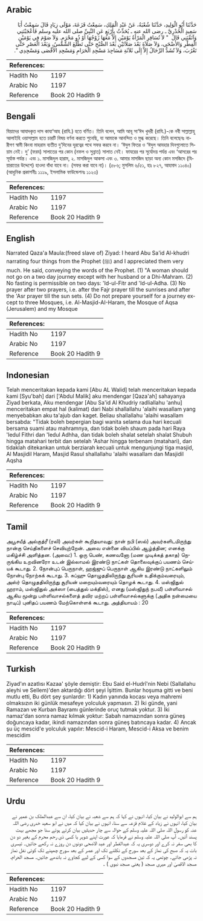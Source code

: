 ## Arabic


<div dir="rtl" lang="ar" style={{fontSize:'larger',backgroundColor:'#f8f9fa',padding:20}}>
حَدَّثَنَا أَبُو الْوَلِيدِ، حَدَّثَنَا شُعْبَةُ، عَنْ عَبْدِ الْمَلِكِ، سَمِعْتُ قَزَعَةَ، مَوْلَى زِيَادٍ قَالَ سَمِعْتُ أَبَا سَعِيدٍ الْخُدْرِيَّ ـ رضى الله عنه ـ يُحَدِّثُ بِأَرْبَعٍ عَنِ النَّبِيِّ صلى الله عليه وسلم فَأَعْجَبْنَنِي وَآنَقْنَنِي قَالَ ‏ "‏ لاَ تُسَافِرِ الْمَرْأَةُ يَوْمَيْنِ إِلاَّ مَعَهَا زَوْجُهَا أَوْ ذُو مَحْرَمٍ‏.‏ وَلاَ صَوْمَ فِي يَوْمَيْنِ الْفِطْرِ وَالأَضْحَى، وَلاَ صَلاَةَ بَعْدَ صَلاَتَيْنِ بَعْدَ الصُّبْحِ حَتَّى تَطْلُعَ الشَّمْسُ، وَبَعْدَ الْعَصْرِ حَتَّى تَغْرُبَ، وَلاَ تُشَدُّ الرِّحَالُ إِلاَّ إِلَى ثَلاَثَةِ مَسَاجِدَ مَسْجِدِ الْحَرَامِ وَمَسْجِدِ الأَقْصَى وَمَسْجِدِي ‏"‏‏.‏
</div>
<div style={{backgroundColor:'#f8f9fa',padding:20, marginBottom: 10}}><table> <thead> <tr> <th>References:</th> <th></th> </tr> </thead> <tbody><tr><td>Hadith No</td><td>1197</td></tr><tr><td>Arabic No</td><td>1197</td></tr><tr><td>Reference</td><td>Book 20 Hadith 9</td></tr></tbody></table></div>

## Bengali


<div dir="ltr" lang="bn" style={{fontSize:'larger',backgroundColor:'#f8f9fa',padding:20}}>
যিয়াদের আযাদকৃত দাস কাযা‘আহ (রাযি.) হতে বর্ণিত। তিনি বলেন, আমি আবূ সা‘ঈদ খুদরী (রাযি.)-কে নবী সাল্লাল্লাহু আলাইহি ওয়াসাল্লাম হতে চারটি বিষয় বর্ণনা করতে শুনেছি, যা আমাকে আনন্দিত ও মুগ্ধ করেছে। তিনি বলেছেনঃ নারীগণ স্বামী কিংবা মাহরাম ব্যতীত দু’দিনের দূরত্বের পথে সফর করবে না। ‘ঈদুল ফিতর ও ‘ঈদুল আযহার দিনগুলোতে সিয়াম নেই। দু’ (ফরয) সালাতের পর কোন (নফল ও সুন্নাত) সালাত নেই। ফাযরের পর সূর্যোদয় পর্যন্ত এবং ‘আসরের পর সূর্যাস্ত পর্যন্ত। এবং ১. মাসজিদুল হারাম, ২. মাসজিদুল আকসা এবং ৩. আমার মাসজিদ ছাড়া অন্য কোন মসজিদে (যিয়ারাতের উদ্দেশে) হাওদা বাঁধা যাবে না। (সফর করা যাবে না)। (৫৮৬; মুসলিম ৬/৫১, হাঃ ৮২৭, আহমাদ ১১০৪০) (আধুনিক প্রকাশনীঃ ১১১৯, ইসলামিক ফাউন্ডেশনঃ ১১২৩)
</div>
<div style={{backgroundColor:'#f8f9fa',padding:20, marginBottom: 10}}><table> <thead> <tr> <th>References:</th> <th></th> </tr> </thead> <tbody><tr><td>Hadith No</td><td>1197</td></tr><tr><td>Arabic No</td><td>1197</td></tr><tr><td>Reference</td><td>Book 20 Hadith 9</td></tr></tbody></table></div>

## English


<div dir="ltr" lang="en" style={{fontSize:'larger',backgroundColor:'#f8f9fa',padding:20}}>
Narrated Qaza'a Maula:(freed slave of) Ziyad: I heard Abu Sa'id Al-khudri narrating four things from the Prophet (ﷺ) and I appreciated them very much. He said, conveying the words of the Prophet. (1) "A woman should not go on a two day journey except with her husband or a Dhi-Mahram. (2) No fasting is permissible on two days: 'Id-ul-Fitr and 'Id-ul-Adha. (3) No prayer after two prayers, i.e. after the Fajr prayer till the sunrises and after the 'Asr prayer till the sun sets. (4) Do not prepare yourself for a journey except to three Mosques, i.e. Al-Masjid-AI-Haram, the Mosque of Aqsa (Jerusalem) and my Mosque
</div>
<div style={{backgroundColor:'#f8f9fa',padding:20, marginBottom: 10}}><table> <thead> <tr> <th>References:</th> <th></th> </tr> </thead> <tbody><tr><td>Hadith No</td><td>1197</td></tr><tr><td>Arabic No</td><td>1197</td></tr><tr><td>Reference</td><td>Book 20 Hadith 9</td></tr></tbody></table></div>

## Indonesian


<div dir="ltr" lang="id" style={{fontSize:'larger',backgroundColor:'#f8f9fa',padding:20}}>
Telah menceritakan kepada kami [Abu AL Walid] telah menceritakan kepada kami [Syu'bah] dari ['Abdul Malik] aku mendengar [Qaza'ah] sahayanya Ziyad berkata, Aku mendengar [Abu Sa'id Al Khudriy radliallahu 'anhu] menceritakan empat hal (kalimat) dari Nabi shallallahu 'alaihi wasallam yang menyebabkan aku ta'ajub dan kaget. Beliau shallallahu 'alaihi wasallam bersabda: "Tidak boleh bepergian bagi wanita selama dua hari kecuali bersama suami atau mahramnya, dan tidak boleh shaum pada hari Raya 'Iedul Fithri dan 'Iedul Adhha, dan tidak boleh shalat setelah shalat Shubuh hingga matahari terbit dan setelah 'Ashar hingga terbenam (matahari), dan tidaklah ditekankan untuk berziarah kecuali untuk mengunjungi tiga masjid, Al Masjidil Haram, Masjid Rasul shallallahu 'alaihi wasallam dan Masjidil Aqsha
</div>
<div style={{backgroundColor:'#f8f9fa',padding:20, marginBottom: 10}}><table> <thead> <tr> <th>References:</th> <th></th> </tr> </thead> <tbody><tr><td>Hadith No</td><td>1197</td></tr><tr><td>Arabic No</td><td>1197</td></tr><tr><td>Reference</td><td>Book 20 Hadith 9</td></tr></tbody></table></div>

## Tamil


<div dir="ltr" lang="ta" style={{fontSize:'larger',backgroundColor:'#f8f9fa',padding:20}}>
அபூசயீத் அல்குத்ரீ (ரலி) அவர்கள் கூறிதயாவது: நான் நபி (ஸல்) அவர்களிடமிருந்து நான்கு செய்திகளைச் செவியுற்றேன். அவை என்னை வியப்பில் ஆழ்த்தின; எனக்கு மகிழ்ச்சி அளித்தன. (அவை:) 1. ஒரு பெண், கணவனோ (மண முடிக்கத் தகாத) நெருங்கிய உறவினரோ உடன் இல்லாமல் இரண்டு நாட்கள் தொலைவுக்குப் பயணம் செய்யக் கூடாது. 2. நோன்புப் பெருநாள், ஹஜ்ஜுப் பெருநாள் ஆகிய இரண்டு நாட்களிலும் நோன்பு நோற்கக் கூடாது. 3. சுப்ஹு தொழுததிலிருந்து சூரியன் உதிக்கும்வரையும், அஸ்ர் தொழுததிலிருந்து சூரியன் மறையும்வரையும் தொழக் கூடாது. 4. மஸ்ஜிதுல் ஹராம், மஸ்ஜிதுல் அக்ஸா (பைத்துல் மக்திஸ்), எனது (மஸ்ஜிதுந் நபவீ) பள்ளிவாசல் ஆகிய மூன்று பள்ளிவாசல்களைத் தவிர மற்றப் பள்ளிவாசல்களுக்கு (அதிக நன்மையை நாடிப்) புனிதப் பயணம் மேற்கொள்ளக் கூடாது. அத்தியாயம் : 20
</div>
<div style={{backgroundColor:'#f8f9fa',padding:20, marginBottom: 10}}><table> <thead> <tr> <th>References:</th> <th></th> </tr> </thead> <tbody><tr><td>Hadith No</td><td>1197</td></tr><tr><td>Arabic No</td><td>1197</td></tr><tr><td>Reference</td><td>Book 20 Hadith 9</td></tr></tbody></table></div>

## Turkish


<div dir="ltr" lang="tr" style={{fontSize:'larger',backgroundColor:'#f8f9fa',padding:20}}>
Ziyad'ın azatlısı Kazaa' şöyle demiştir: Ebu Said el-Hudrî'nin Nebi (Sallallahu aleyhi ve Sellem)'den aktardığı dört şeyi İşittim. Bunlar hoşuma gitti ve beni mutlu etti, Bu dört şey şunlardır: 1) Kadın yanında kocası veya mahremi olmaksızın iki günlük mesafeye yolculuk yapmasın. 2) İki günde, yani Ramazan ve Kurban Bayramı günlerinde oruç tutmak yoktur. 3) İki namaz'dan sonra namaz kılmak yoktur: Sabah namazından sonra güneş doğuncaya kadar, ikindi namazından sonra güneş batıncaya kadar. 4) Ancak şu üç mescid'e yolculuk yapılır: Mescid-i Haram, Mescid-i Aksa ve benim mescidim
</div>
<div style={{backgroundColor:'#f8f9fa',padding:20, marginBottom: 10}}><table> <thead> <tr> <th>References:</th> <th></th> </tr> </thead> <tbody><tr><td>Hadith No</td><td>1197</td></tr><tr><td>Arabic No</td><td>1197</td></tr><tr><td>Reference</td><td>Book 20 Hadith 9</td></tr></tbody></table></div>

## Urdu


<div dir="rtl" lang="ur" style={{fontSize:'larger',backgroundColor:'#f8f9fa',padding:20}}>
ہم سے ابوالولید نے بیان کیا، انہوں نے کہا کہ ہم سے شعبہ نے بیان کیا، ان سے عبدالملک بن عمیر نے بیان کیا، انہوں نے زیاد کے غلام قزعہ سے سنا، انہوں نے بیان کیا کہ میں نے ابو سعید خدری رضی اللہ عنہ کو رسول اللہ صلی اللہ علیہ وسلم کے حوالہ سے چار حدیثیں بیان کرتے ہوئے سنا جو مجھے بہت پسند آئیں۔ آپ صلی اللہ علیہ وسلم نے فرمایا کہ عورت اپنے شوہر یا کسی ذی رحم محرم کے بغیر دو دن کا بھی سفر نہ کرے اور دوسری یہ کہ عیدالفطر اور عید الاضحی دونوں دن روزے نہ رکھے جائیں۔ تیسری بات یہ کہ صبح کی نماز کے بعد سورج کے نکلنے تک اور عصر کے بعد سورج چھپنے تک کوئی نفل نماز نہ پڑھی جائے۔ چوتھی یہ کہ تین مسجدوں کے سوا کسی کے لیے کجاوے نہ باندھے جائیں۔ مسجد الحرام، مسجد الاقصیٰ اور میری مسجد ( یعنی مسجد نبوی ) ۔
</div>
<div style={{backgroundColor:'#f8f9fa',padding:20, marginBottom: 10}}><table> <thead> <tr> <th>References:</th> <th></th> </tr> </thead> <tbody><tr><td>Hadith No</td><td>1197</td></tr><tr><td>Arabic No</td><td>1197</td></tr><tr><td>Reference</td><td>Book 20 Hadith 9</td></tr></tbody></table></div>